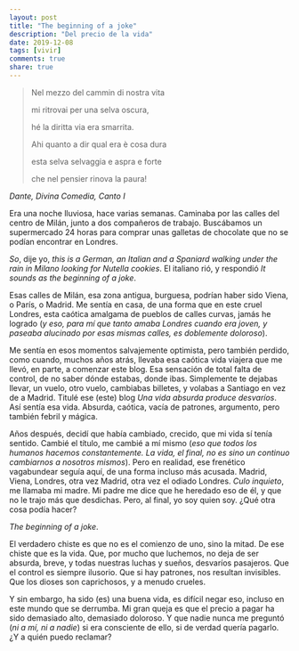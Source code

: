 ```yaml
---
layout: post
title: "The beginning of a joke"
description: "Del precio de la vida"
date: 2019-12-08
tags: [vivir]
comments: true
share: true
---
```


>Nel mezzo del cammin di nostra vita
>
>mi ritrovai per una selva oscura,
>
>hé la diritta via era smarrita.
>
>
>Ahi quanto a dir qual era è cosa dura
>
>esta selva selvaggia e aspra e forte
>
>che nel pensier rinova la paura!

*Dante, Divina Comedia, Canto I*

Era una noche lluviosa, hace varias semanas. Caminaba por las calles
del centro de Milán, junto a dos compañeros de trabajo. Buscábamos un
supermercado 24 horas para comprar unas galletas de chocolate que
no se podían encontrar en Londres.

*So*, dije yo, *this
is a German, an Italian and a Spaniard walking under the rain in
Milano looking for Nutella cookies*. El italiano rió, y respondió *It
sounds as the beginning of a joke*.

Esas calles de Milán, esa zona antigua, burguesa, podrían haber
sido Viena, o París, o Madrid. Me sentía en casa, de una forma que
en este cruel Londres, esta caótica
amalgama de pueblos de calles curvas, jamás he logrado (*y eso,
  para mí que tanto amaba Londres cuando era joven, y paseaba
  alucinado por esas mismas calles, es doblemente doloroso*).

Me sentía en esos momentos salvajemente optimista, pero también
perdido, como cuando, muchos años atrás, llevaba
esa caótica vida viajera que me llevó, en parte, a comenzar este blog.
Esa sensación de total falta de control, de no saber dónde estabas,
donde ibas. Simplemente te dejabas llevar, un vuelo, otro vuelo,
cambiabas billetes, y volabas a Santiago en vez de a Madrid.  Titulé ese
(este) blog *Una vida absurda produce desvaríos*. Así sentía esa vida.
Absurda, caótica, vacía de patrones, argumento, pero también febril y mágica.

Años después, decidí que había cambiado, crecido, que mi vida sí tenía
sentido. Cambié el título, me cambié a mí mismo (*eso que todos los
  humanos hacemos constantemente. La vida, el final, no es sino un
  continuo cambiarnos a nosotros mismos*). Pero en realidad, ese
  frenético vagabundear seguía aquí, de una forma incluso más acusada.
  Madrid, Viena, Londres, otra vez Madrid, otra vez el odiado Londres.
  *Culo inquieto*, me llamaba mi madre. Mi padre me dice que he heredado
  eso de él, y que no le trajo más que desdichas. Pero, al final,
  yo soy quien soy. ¿Qué otra cosa podía hacer?


  *The beginning of a joke*.

  El verdadero chiste es que no es el
  comienzo de uno, sino la mitad. De ese chiste que es la vida. Que,
  por mucho que luchemos, no deja de ser absurda, breve, y todas nuestras
  luchas y sueños, desvaríos pasajeros. Que el control es siempre
  ilusorio. Que si hay patrones, nos resultan invisibles. Que los dioses
  son caprichosos, y a menudo crueles.

  Y sin embargo, ha sido (es) una buena vida, es difícil negar eso,
  incluso en este mundo que se derrumba. Mi gran queja es que el precio a
  pagar ha sido demasiado alto, demasiado doloroso. Y que nadie nunca
  me preguntó (*ni a mí, ni a nadie*) si era consciente de ello,
  si de verdad quería pagarlo. ¿Y a quién puedo reclamar?
